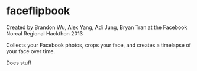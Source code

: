 faceflipbook
============

Created by Brandon Wu, Alex Yang, Adi Jung, Bryan Tran at the Facebook Norcal Regional Hackthon 2013

Collects your Facebook photos, crops your face, and creates a timelapse of your face over time.

Does stuff
